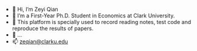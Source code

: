 - 👋 Hi, I’m Zeyi Qian
- 👀 I’m a First-Year Ph.D. Student in Economics at Clark University.
- 🌱 This platform is specially used to record reading notes, test code and reproduce the results of papers.
- 💞️ ...
- 📫 zeqian@clarku.edu

<!---
ZeyiQian/ZeyiQian is a ✨ special ✨ repository because its `README.md` (this file) appears on your GitHub profile.
You can click the Preview link to take a look at your changes.
--->
 
